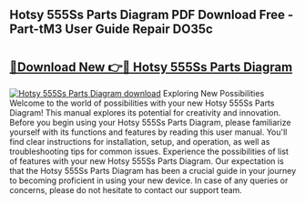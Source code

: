 ## Hotsy 555Ss Parts Diagram PDF Download Free - Part-tM3 User Guide Repair DO35c

# <h2><a href="http://dfudzg.blite.top/?on=Hotsy+555Ss+Parts+Diagram">🔗Download New 👉🔴 Hotsy 555Ss Parts Diagram</a></h2>

[![Hotsy 555Ss Parts Diagram download](https://i.imgur.com/lujVjoI.png)](http://dfudzg.blite.top/?on=Hotsy+555Ss+Parts+Diagram)
Exploring New Possibilities Welcome to the world of possibilities with your new Hotsy 555Ss Parts Diagram! This manual explores its potential for creativity and innovation. Before you begin using your Hotsy 555Ss Parts Diagram, please familiarize yourself with its functions and features by reading this user manual. You'll find clear instructions for installation, setup, and operation, as well as troubleshooting tips for common issues. Experience the possibilities of list of features with your new Hotsy 555Ss Parts Diagram. Our expectation is that the Hotsy 555Ss Parts Diagram has been a crucial guide in your journey to becoming proficient in using your new device. In case of any queries or concerns, please do not hesitate to contact our support team.
